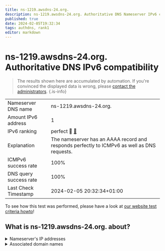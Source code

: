 ```yaml
---
title: ns-1219.awsdns-24.org.
description: ns-1219.awsdns-24.org. Authoritative DNS Nameserver IPv6 compatibility
published: true
date: 2024-02-05T19:32:34
tags: authdns, rank1
editor: markdown
---
```


# ns-1219.awsdns-24.org. Authoritative DNS IPv6 compatibility

> The results shown here are accumulated by automation. If you're convinced the displayed data is wrong, please [contact the administrators](/howto/chat). 
{.is-info}




|   |   |
| - | - |
| Nameserver DNS name | ns-1219.awsdns-24.org.
| Amount IPv6 address | 1
| IPv6 ranking | perfect :1st_place_medal: [🔗](/howto/ranking) |
| Explanation | The nameserver has an AAAA record and responds perfectly to ICMPv6 as well as DNS requests. |
| ICMPv6 success rate | 100%|
| DNS query success rate | 100% |
| Last Check Timestamp | 2024-02-05 20:32:34+01:00 |

To see how this test was performed, please have a look at [our website test criteria howto](/howto/testcriteria/authdns)!


## What is ns-1219.awsdns-24.org. about?




<details>
<summary>Nameserver's IP addresses</summary>

2600:9000:5304:c300::1

</details>



<details>
<summary>Associated domain names</summary>

babbel.com

</details>
